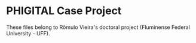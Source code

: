 # PHIGITAL Case Project

These files belong to Rômulo Vieira's doctoral project (Fluminense Federal University - UFF).